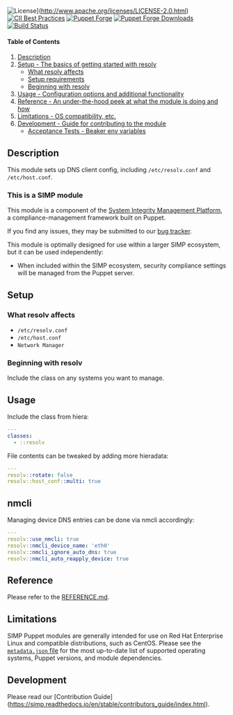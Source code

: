 ![License](https://img.shields.io/:license-apache-blue.svg)](http://www.apache.org/licenses/LICENSE-2.0.html)
[![CII Best Practices](https://bestpractices.coreinfrastructure.org/projects/73/badge)](https://bestpractices.coreinfrastructure.org/projects/73)
[![Puppet Forge](https://img.shields.io/puppetforge/v/simp/resolv.svg)](https://forge.puppetlabs.com/simp/resolv)
[![Puppet Forge Downloads](https://img.shields.io/puppetforge/dt/simp/resolv.svg)](https://forge.puppetlabs.com/simp/resolv)
[![Build Status](https://travis-ci.org/simp/pupmod-simp-resolv.svg)](https://travis-ci.org/simp/pupmod-simp-resolv)

#### Table of Contents

1. [Description](#description)
2. [Setup - The basics of getting started with resolv](#setup)
    * [What resolv affects](#what-resolv-affects)
    * [Setup requirements](#setup-requirements)
    * [Beginning with resolv](#beginning-with-resolv)
3. [Usage - Configuration options and additional functionality](#usage)
4. [Reference - An under-the-hood peek at what the module is doing and how](#reference)
5. [Limitations - OS compatibility, etc.](#limitations)
6. [Development - Guide for contributing to the module](#development)
    * [Acceptance Tests - Beaker env variables](#acceptance-tests)


## Description

This module sets up DNS client config, including `/etc/resolv.conf` and `/etc/host.conf`.


### This is a SIMP module

This module is a component of the [System Integrity Management Platform](https://simp-project.com),
a compliance-management framework built on Puppet.

If you find any issues, they may be submitted to our [bug tracker](https://simp-project.atlassian.net/).

This module is optimally designed for use within a larger SIMP ecosystem, but it can be used independently:

 * When included within the SIMP ecosystem, security compliance settings will be managed from the Puppet server.


## Setup


### What resolv affects

  * `/etc/resolv.conf`
  * `/etc/host.conf`
  * `Network Manager`


### Beginning with resolv

Include the class on any systems you want to manage.


## Usage

Include the class from hiera:

```yaml
---
classes:
  - ::resolv
```

File contents can be tweaked by adding more hieradata:

```yaml
---
resolv::rotate: false
resolv::host_conf::multi: true
```

## nmcli

Managing device DNS entries can be done via nmcli accordingly:

```yaml
---
resolv::use_nmcli: true
resolv::nmcli_device_name: 'eth0'
resolv::nmcli_ignore_auto_dns: true
resolv::nmcli_auto_reapply_device: true
```

## Reference

Please refer to the [REFERENCE.md](./REFERENCE.md).

## Limitations

SIMP Puppet modules are generally intended for use on Red Hat Enterprise Linux and compatible distributions, such as CentOS. Please see the [`metadata.json` file](./metadata.json) for the most up-to-date list of supported operating systems, Puppet versions, and module dependencies.


## Development

Please read our [Contribution Guide] (https://simp.readthedocs.io/en/stable/contributors_guide/index.html).
